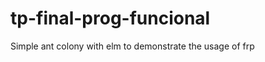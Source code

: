 tp-final-prog-funcional
=======================

Simple ant colony with elm to demonstrate the usage of frp
